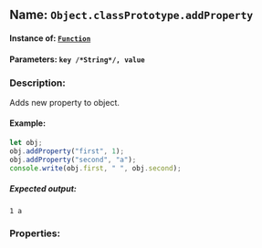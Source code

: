 ## Name: `Object.classPrototype.addProperty`

#### Instance of: [`Function`](Function.md)

#### Parameters: `key /*String*/, value`

### Description:

Adds new property to object.

#### Example:

```js
let obj;
obj.addProperty("first", 1);
obj.addProperty("second", "a");
console.write(obj.first, " ", obj.second);
```

##### Expected output:

```
1 a
```

### Properties:



